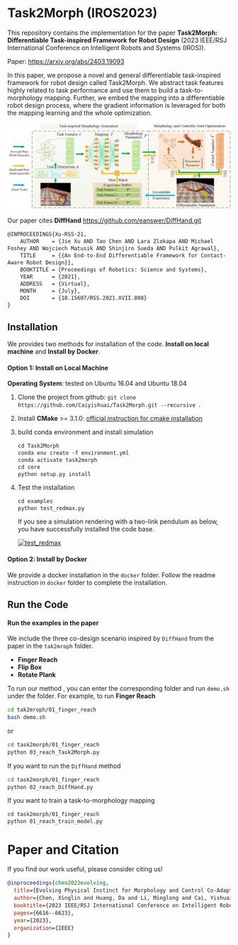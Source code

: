 # Task2Morph (IROS2023)

This repository contains the implementation for the paper **Task2Morph: Differentiable Task-inspired Framework**
**for Robot Design** (2023 IEEE/RSJ International Conference on Intelligent Robots and Systems (IROS)). 

Paper: https://arxiv.org/abs/2403.19093

In this paper, we propose a novel and general differentiable task-inspired framework for robot design
called Task2Morph. We abstract task features highly related to task performance and use them to build a task-to-morphology mapping. Further, we embed the mapping into a differentiable robot design process, where the gradient information is leveraged for both the mapping learning and the whole optimization.

![image-20220923213530143](./struct.png)



Our paper cites **DiffHand** https://github.com/eanswer/DiffHand.git

```
@INPROCEEDINGS{Xu-RSS-21, 
    AUTHOR    = {Jie Xu AND Tao Chen AND Lara Zlokapa AND Michael Foshey AND Wojciech Matusik AND Shinjiro Sueda AND Pulkit Agrawal}, 
    TITLE     = {{An End-to-End Differentiable Framework for Contact-Aware Robot Design}}, 
    BOOKTITLE = {Proceedings of Robotics: Science and Systems}, 
    YEAR      = {2021}, 
    ADDRESS   = {Virtual}, 
    MONTH     = {July}, 
    DOI       = {10.15607/RSS.2021.XVII.008} 
} 
```

## Installation

We provides two methods for installation of the code. **Install on local machine** and **Install by Docker**.

#### Option 1: Install on Local Machine

**Operating System**: tested on Ubuntu 16.04 and Ubuntu 18.04

1. Clone the project from github: `git clone https://github.com/Caiyishuai/Task2Morph.git --recursive `.

2. Install **CMake** >= 3.1.0: [official instruction for cmake installation](https://cmake.org/install/)

3. build conda environment and install simulation

   ```
   cd Task2Morph
   conda env create -f environment.yml
   conda activate task2morph
   cd core
   python setup.py install
   ```

4. Test the installation

   ```
   cd examples
   python test_redmax.py
   ```

   If you see a simulation rendering with a two-link pendulum as below, you have successfully installed the code base.

   [![test_redmax](https://github.com/eanswer/DiffHand/raw/master/demos/test_redmax.gif)](https://github.com/eanswer/DiffHand/blob/master/demos/test_redmax.gif)

#### Option 2: Install by Docker

We provide a docker installation in the `docker` folder. Follow the readme instruction in `docker` folder to complete the installation.

## Run the Code

#### Run the examples in the paper

We include the three co-design scenario inspired by `DiffHand`  from the paper in the `tak2mroph` folder.

- **Finger Reach**
- **Flip Box**
- **Rotate Plank**

To run our method , you can enter the corresponding folder and run `demo.sh` under the folder. For example, to run **Finger Reach**

```bash
cd tak2mroph/01_finger_reach
bash demo.sh
```

or

```bash
cd task2morph/01_finger_reach
python 03_reach_Task2Morph.py
```

If you want to run the `DiffHand` method

```bash
cd task2morph/01_finger_reach
python 02_reach_DiffHand.py
```

If you want to train a task-to-morphology mapping

```
cd task2morph/01_finger_reach
python 01_reach_train_model.py
```
# Paper and Citation

If you find our work useful, please consider citing us! 

```bibtex
@inproceedings{chen2023evolving,
  title={Evolving Physical Instinct for Morphology and Control Co-Adaption},
  author={Chen, Xinglin and Huang, Da and Li, Minglong and Cai, Yishuai and Wen, Zhuoer and Cai, Zhongxuan and Yang, Wenjing},
  booktitle={2023 IEEE/RSJ International Conference on Intelligent Robots and Systems (IROS)},
  pages={6616--6623},
  year={2023},
  organization={IEEE}
}
```

